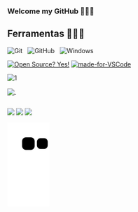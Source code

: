 ### Welcome my GitHub 👩🏻‍💻

## Ferramentas 👩🏻‍💻
![Git](https://img.shields.io/badge/-git-black?style=for-the-badge&logo=Git) &nbsp;
![GitHub](https://img.shields.io/badge/github-%23121011.svg?logo=github&logoColor=white&style=for-the-badge) &nbsp;
![Windows](https://img.shields.io/badge/-Windows-00ADEF?style=for-the-badge&logo=windows&logoColor=white) &nbsp;

[![Open Source? Yes!](https://badgen.net/badge/Open%20Source%20%3F/Yes%21/blue?icon=github)](https://github.com/vitgmcorrea")
[![made-for-VSCode](https://img.shields.io/badge/Made%20for-VSCode-1f425f.svg)](https://code.visualstudio.com/)

![1](https://github-readme-stats.vercel.app/api/top-langs/?username=vitgmcorrea&theme=synthwave)

<a href="https://github.com/anuraghazra/github-readme-stats">
  <img align="center" width='40%' src="https://github-readme-stats.vercel.app/api?username=vitgmcorrea&show_icons=true&theme=synthwave" />
</a> &nbsp; 
  
  ##
 
<div> 
  <a href="https://www.instagram.com/vitmaffei_/" target="_blank"><img src="https://img.shields.io/badge/-Instagram-%23E4405F?style=for-the-badge&logo=instagram&logoColor=white" target="_blank"></a>
  <a href = "mailto:vizs.contato@gmail.com"><img src="https://img.shields.io/badge/-Gmail-%23333?style=for-the-badge&logo=gmail&logoColor=white" target="_blank"></a>
  <a href="https://www.linkedin.com/in/vitoriagabriellati/" target="_blank"><img src="https://img.shields.io/badge/-LinkedIn-%230077B5?style=for-the-badge&logo=linkedin&logoColor=white" target="_blank"></a> 


  
  ![Snake animation](https://raw.githubusercontent.com/rafaballerini/rafaballerini/7341f1caf42a8679341bc22235c1e95b9288b76c/github-contribution-grid-snake.svg)
 
</div>
